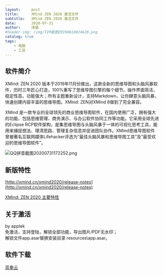 ```yaml
---
layout:     post
title:      XMind ZEN 2020 激活文件
subtitle:   XMind ZEN 2020 激活文件
date:       2020-07-31
author:     浅唱
#header-img: /img/TIM截图20190810024626.png
catalog: true
tags:
    - 电脑
    - 工具
---
```



## 软件简介

XMind: ZEN 2020 版本于2019年11月份推出，这款全新的思维导图和头脑风暴软件，历时三年匠心打造，100%重写了思维导图引擎的每个细节。操作界面简洁，稳定性高，功能强大；所有主题重新设计，支持Markdown，让你肆意头脑风暴，快速创建内容丰富的思维导图。XMind: ZEN对XMind 8做到了完全兼容。  

XMind 是一款专业的全球领先的商业思维导图软件，在国内使用广泛，拥有强大的功能、包括思维管理、商务演示、与办公软件协同工作等功能。它采用全球先进的Eclipse RCP软件架构，是集思维导图与头脑风暴于一体的可视化思考工具，能用来捕捉想法、理清思路、管理复杂信息并促进团队协作。XMind思维导图软件曾被著名互联网媒体Lifehacker评选为“最佳头脑风暴和思维导图工具”及”最受欢迎的思维导图软件”。  

    
![QQ拼音截图20200731172252.png](https://cdn.jsdelivr.net/gh/qcnhy/blog.github.io/img/QQ拼音截图20200731172252.png)
   
## 新版特性

[http://xmind.cn/xmind2020/release-notes](http://xmind.cn/xmind2020/release-notes)  


[XMind: ZEN 2020 主要特性](xmind.cn/blog/cn/xmind%3A-zen-2020-惊艳亮相/)  


      
## 关于激活
by applek  
 免激活，支持登陆，解锁全部功能，导出图片/PDF无水印；  
解锁文件app.asar替换安装目录 resources\app.asar。  

## 软件下载
[蓝奏云](https://wwa.lanzous.com/ia3DXf61rwb)